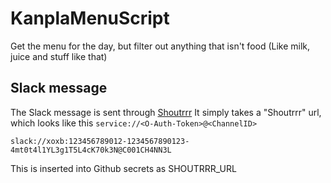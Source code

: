 # KanplaMenuScript
Get the menu for the day, but filter out anything that isn't food (Like milk, juice and stuff like that)


## Slack message
The Slack message is sent through [Shoutrrr](https://containrrr.dev/shoutrrr)
It simply takes a "Shoutrrr" url, which looks like this `service://<O-Auth-Token>@<ChannelID>`

```
slack://xoxb:123456789012-1234567890123-4mt0t4l1YL3g1T5L4cK70k3N@C001CH4NN3L
```

This is inserted into Github secrets as SHOUTRRR_URL

